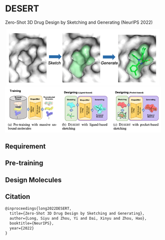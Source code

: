 # DESERT
Zero-Shot 3D Drug Design by Sketching and Generating (NeurIPS 2022)

<!-- ![](./pics/sketch_and_generate.png)
![](./pics/overview.png) -->
<div  align="center">    
<img src="./pics/sketch_and_generate.png"/>
</div>
<div  align="center">    
<img src="./pics/overview.png"/>
</div>

## Requirement

## Pre-training

## Design Molecules

## Citation
```
@inproceedings{long2022DESERT,
  title={Zero-Shot 3D Drug Design by Sketching and Generating},
  author={Long, Siyu and Zhou, Yi and Dai, Xinyu and Zhou, Hao},
  booktitle={NeurIPS},
  year={2022}
}

```
